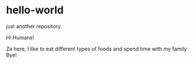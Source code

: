 # hello-world
just another repository

Hi Humans!

Za here, I like to eat different types of foods and spend time with my family
Bye!
